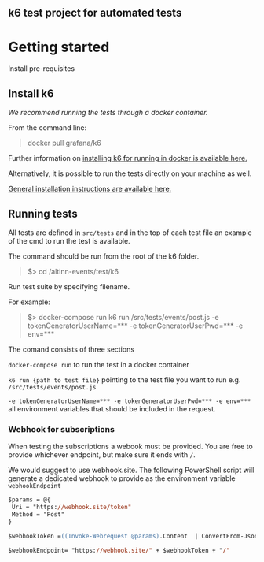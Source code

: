 ## k6 test project for automated tests

# Getting started


Install pre-requisites
## Install k6

*We recommend running the tests through a docker container.*

From the command line:

> docker pull grafana/k6


Further information on [installing k6 for running in docker is available here.](https://k6.io/docs/get-started/installation/#docker)


Alternatively, it is possible to run the tests directly on your machine as well.

[General installation instructions are available here.](https://k6.io/docs/get-started/installation/)


## Running tests

All tests are defined in `src/tests` and in the top of each test file an example of the cmd to run the test is available.

The command should be run from the root of the k6 folder.

>$> cd /altinn-events/test/k6

Run test suite by specifying filename.

For example:

>$> docker-compose run k6 run /src/tests/events/post.js -e tokenGeneratorUserName=*** -e tokenGeneratorUserPwd=*** -e env=***

The comand consists of three sections

`docker-compose run` to run the test in a docker container

`k6 run {path to test file}` pointing to the test file you want to run e.g. `/src/tests/events/post.js`


`-e tokenGeneratorUserName=*** -e tokenGeneratorUserPwd=*** -e env=***` all environment variables that should be included in the request.


### Webhook for subscriptions

When testing the subscriptions a webook must be provided.
You are free to provide whichever endpoint, but make sure it ends with `/`.

We would suggest to use webhook.site.
The following PowerShell script will generate a dedicated webhook to provide as the environment variable `webhookEndpoint`


```ps
$params = @{
 Uri = "https://webhook.site/token"
 Method = "Post"
}

$webhookToken =((Invoke-Webrequest @params).Content  | ConvertFrom-Json).uuid

$webhookEndpoint= "https://webhook.site/" + $webhookToken + "/"
```
